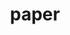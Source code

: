 ---
description: My published works
image: paper.jpg
slug: paper
style:
  background: "#bebada"
  color: '#fff'
title: paper
---